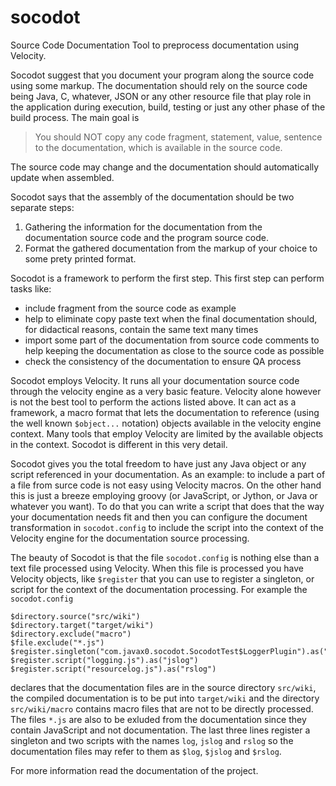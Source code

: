 socodot
=======

Source Code Documentation Tool to preprocess documentation using Velocity.

Socodot suggest that you document your program along the source code using some markup. The documentation should rely on the source code being Java, C, whatever, JSON or any other resource file that play role in the application during execution, build, testing or just any other phase of the build process. The main goal is

> You should NOT copy any code fragment, statement, value, sentence to the documentation, which is available in the source code.

The source code may change and the documentation should automatically update when assembled.

Socodot says that the assembly of the documentation should be two separate steps:

1. Gathering the information for the documentation from the documentation source code and the program source code.
2. Format the gathered documentation from the markup of your choice to some prety printed format.

Socodot is a framework to perform the first step. This first step can perform tasks like:

* include fragment from the source code as example
* help to eliminate copy paste text when the final documentation should, for didactical reasons, contain the same text many times
* import some part of the documentation from source code comments to help keeping the documentation as close to the source code as possible
* check the consistency of the documentation to ensure QA process

Socodot employs Velocity. It runs all your documentation source code through the velocity engine as a very basic feature. Velocity alone however is not the best tool to perform the actions listed above. It can act as a framework, a macro format that lets the documentation to reference (using the well known `$object...` notation) objects available in the velocity engine context. Many tools that employ Velocity are limited by the available objects in the context. Socodot is different in this very detail.

Socodot gives you the total freedom to have just any Java object or any script referenced in your documentation. As an example: to include a part of a file from surce code is not easy using Velocity macros. On the other hand this is just a breeze employing groovy (or JavaScript, or Jython, or Java or whatever you want). To do that you can write a script that does that the way your documentation needs fit and then you can configure the document transformation in `socodot.config` to include the script into the context of the Velocity engine for the documentation source processing.

The beauty of Socodot is that the file `socodot.config` is nothing else than a text file processed using Velocity. When this file is processed you have Velocity objects, like `$register` that you can use to register a singleton, or script for the context of the documentation processing. For example the `socodot.config`

```
$directory.source("src/wiki")
$directory.target("target/wiki")
$directory.exclude("macro")
$file.exclude("*.js")
$register.singleton("com.javax0.socodot.SocodotTest$LoggerPlugin").as("log")
$register.script("logging.js").as("jslog")
$register.script("resourcelog.js").as("rslog")
```

declares that the documentation files are in the source directory `src/wiki`, the compiled documentation is to be put into `target/wiki` and the directory `src/wiki/macro` contains macro files that are not to be directly processed. The files `*.js` are also to be exluded from the documentation since they contain JavaScript and not documentation. The last three lines register a singleton and two scripts with the names `log`, `jslog` and `rslog` so the documentation files may refer to them as `$log`, `$jslog` and `$rslog`.


For more information read the documentation of the project.


